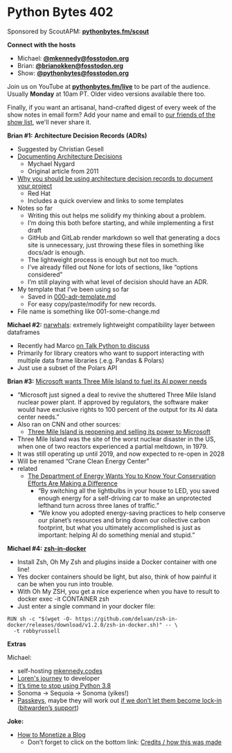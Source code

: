 # Python Bytes 402

Sponsored by ScoutAPM: [**pythonbytes.fm/scout**](https://pythonbytes.fm/scout)

**Connect with the hosts**

- Michael: [**@mkennedy@fosstodon.org**](https://fosstodon.org/@mkennedy)
- Brian: [**@brianokken@fosstodon.org**](https://fosstodon.org/@brianokken)
- Show: [**@pythonbytes@fosstodon.org**](https://fosstodon.org/@pythonbytes)

Join us on YouTube at [**pythonbytes.fm/live**](https://pythonbytes.fm/stream/live) to be part of the audience. Usually **Monday** at 10am PT. Older video versions available there too.

Finally, if you want an artisanal, hand-crafted digest of every week of the show notes in email form? Add your name and email to [our friends of the show list](https://pythonbytes.fm/friends-of-the-show), we'll never share it. 

**Brian #1:** **Architecture Decision Records** **(ADRs)**

- Suggested by Christian Gesell
- [Documenting Architecture Decisions](https://cognitect.com/blog/2011/11/15/documenting-architecture-decisions)
  - Mychael Nygard
  - Original article from 2011
- [Why you should be using architecture decision records to document your project](https://www.redhat.com/architect/architecture-decision-records)
  - Red Hat
  - Includes a quick overview and links to some templates
- Notes so far
  - Writing this out helps me solidify my thinking about a problem.
  - I’m doing this both before starting, and while implementing a first draft
  - GitHub and GitLab render markdown so well that generating a docs site is unnecessary, just throwing these files in something like docs/adr is enough.
  - The lightweight process is enough but not too much.
  - I’ve already filled out None for lots of sections, like “options considered”
  - I’m still playing with what level of decision should have an ADR.
- My template that I’ve been using so far
  - Saved in [000-adr-template.md](https://github.com/okken/ok/blob/main/docs/adr/000-adr-template.md?plain=1)
  - For easy copy/paste/modify for new records.
- File name is something like 001-some-change.md

**Michael #2:** [narwhals](https://narwhals-dev.github.io/narwhals/): extremely lightweight compatibility layer between dataframes

- Recently had Marco [on Talk Python to discuss](https://www.youtube.com/watch?v=FSH7BZ0tuE0)
- Primarily for library creators who want to support interacting with multiple data frame libraries (.e.g. Pandas & Polars)
- Just use a subset of the Polars API

**Brian #3:** [Microsoft wants Three Mile Island to fuel its AI power needs](https://www.theverge.com/2024/9/20/24249770/microsoft-three-mile-island-nuclear-power-plant-deal-ai-data-centers)

- “Microsoft just signed a deal to revive the shuttered Three Mile Island nuclear power plant. If approved by regulators, the software maker would have exclusive rights to 100 percent of the output for its AI data center needs.”
- Also ran on CNN and other sources: 
  - [Three Mile Island is reopening and selling its power to Microsoft](https://www.cnn.com/2024/09/20/energy/three-mile-island-microsoft-ai/index.html)
- Three Mile Island was the site of the worst nuclear disaster in the US, when one of two reactors experienced a partial meltdown, in 1979. 
- It was still operating up until 2019, and now expected to re-open in 2028
- Will be renamed “Crane Clean Energy Center”
- related
  - [The Department of Energy Wants You to Know Your Conservation Efforts Are Making a Difference](https://www.mcsweeneys.net/articles/the-department-of-energy-wants-you-to-know-your-conservation-efforts-are-making-a-difference)
    - “By switching all the lightbulbs in your house to LED, you saved enough energy for a self-driving car to make an unprotected lefthand turn across three lanes of traffic.”
    - “We know you adopted energy-saving practices to help conserve our planet’s resources and bring down our collective carbon footprint, but what you ultimately accomplished is just as important: helping AI do something menial and stupid.”

**Michael #4:** [**zsh-in-docker**](https://github.com/deluan/zsh-in-docker)

- Install Zsh, Oh My Zsh and plugins inside a Docker container with one line!
- Yes docker containers should be light, but also, think of how painful it can be when you run into trouble.
- With Oh My ZSH, you get a nice experience when you have to result to docker exec -it CONTAINER zsh
- Just enter a single command in your docker file:

```
RUN sh -c "$(wget -O- https://github.com/deluan/zsh-in-docker/releases/download/v1.2.0/zsh-in-docker.sh)" -- \
  -t robbyrussell
```

**Extras** 

Michael:

- self-hosting [mkennedy.codes](https://mkennedy.codes)
- [Loren's journey](https://levelup.gitconnected.com/from-concerts-to-code-my-journey-from-live-sound-engineering-to-software-development-f164f0fa6f2e) to developer
- [It’s time to stop using Python 3.8](https://pythonspeed.com/articles/stop-using-python-3.8/)
- Sonoma → Sequoia → Sonoma (yikes!)
- [Passkeys](https://passkeys.directory), maybe they will work out [if we don’t let them become lock-in](https://python-bytes-static.nyc3.digitaloceanspaces.com/passkeys-2.jpg) ([bitwarden’s](https://bitwarden.com/passwordless-passkeys/)[ support](https://bitwarden.com/passwordless-passkeys/))

**Joke:** 

- [How to Monetize a Blog](https://modem.io/blog/blog-monetization/)
  - Don’t forget to click on the bottom link: [Credits / how this was made](https://modem.io/blog/blog-monetization-making-of)